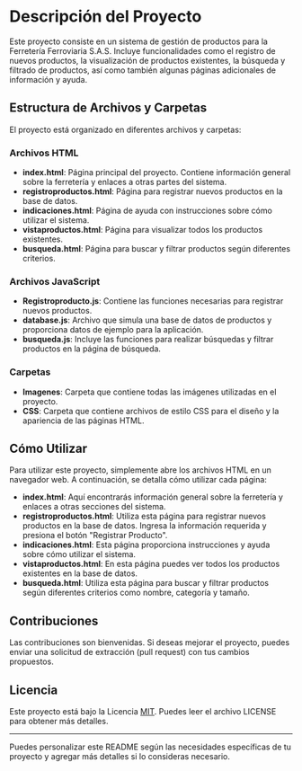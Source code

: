 # Descripción del Proyecto

Este proyecto consiste en un sistema de gestión de productos para la Ferretería Ferroviaria S.A.S. Incluye funcionalidades como el registro de nuevos productos, la visualización de productos existentes, la búsqueda y filtrado de productos, así como también algunas páginas adicionales de información y ayuda.

## Estructura de Archivos y Carpetas

El proyecto está organizado en diferentes archivos y carpetas:

### Archivos HTML

- **index.html**: Página principal del proyecto. Contiene información general sobre la ferretería y enlaces a otras partes del sistema.
- **registroproductos.html**: Página para registrar nuevos productos en la base de datos.
- **indicaciones.html**: Página de ayuda con instrucciones sobre cómo utilizar el sistema.
- **vistaproductos.html**: Página para visualizar todos los productos existentes.
- **busqueda.html**: Página para buscar y filtrar productos según diferentes criterios.

### Archivos JavaScript

- **Registroproducto.js**: Contiene las funciones necesarias para registrar nuevos productos.
- **database.js**: Archivo que simula una base de datos de productos y proporciona datos de ejemplo para la aplicación.
- **busqueda.js**: Incluye las funciones para realizar búsquedas y filtrar productos en la página de búsqueda.

### Carpetas

- **Imagenes**: Carpeta que contiene todas las imágenes utilizadas en el proyecto.
- **CSS**: Carpeta que contiene archivos de estilo CSS para el diseño y la apariencia de las páginas HTML.

## Cómo Utilizar

Para utilizar este proyecto, simplemente abre los archivos HTML en un navegador web. A continuación, se detalla cómo utilizar cada página:

- **index.html**: Aquí encontrarás información general sobre la ferretería y enlaces a otras secciones del sistema.
- **registroproductos.html**: Utiliza esta página para registrar nuevos productos en la base de datos. Ingresa la información requerida y presiona el botón "Registrar Producto".
- **indicaciones.html**: Esta página proporciona instrucciones y ayuda sobre cómo utilizar el sistema.
- **vistaproductos.html**: En esta página puedes ver todos los productos existentes en la base de datos.
- **busqueda.html**: Utiliza esta página para buscar y filtrar productos según diferentes criterios como nombre, categoría y tamaño.

## Contribuciones

Las contribuciones son bienvenidas. Si deseas mejorar el proyecto, puedes enviar una solicitud de extracción (pull request) con tus cambios propuestos.

## Licencia

Este proyecto está bajo la Licencia [MIT](https://opensource.org/licenses/MIT). Puedes leer el archivo LICENSE para obtener más detalles.

---

Puedes personalizar este README según las necesidades específicas de tu proyecto y agregar más detalles si lo consideras necesario.
